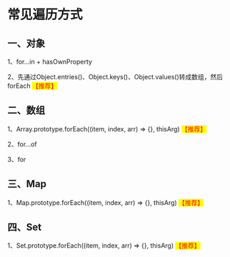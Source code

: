 # 常见遍历方式

## 一、对象

1、for...in + hasOwnProperty

2、先通过Object.entries()、Object.keys()、Object.values()转成数组，然后forEach <mark style="color:red;">【推荐】</mark>

## 二、数组

1、Array.prototype.forEach((item, index, arr) => {}, thisArg) <mark style="color:red;">【推荐】</mark>

2、for...of

3、for

## 三、Map

1、Map.prototype.forEach((item, index, arr) => {}, thisArg) <mark style="color:red;">【推荐】</mark>

## 四、Set

1、Set.prototype.forEach((item, index, arr) => {}, thisArg) <mark style="color:red;">【推荐】</mark>
